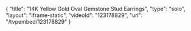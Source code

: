{
    "title": "14K Yellow Gold Oval Gemstone Stud Earrings",
    "type": "solo",
    "layout": "iframe-static",
    "videoId": "123178829",
    "url": "\/tvpembed\/123178829"
}